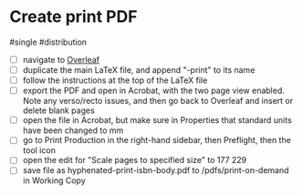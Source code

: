 # Create print PDF

#single #distribution

- [ ] navigate to [Overleaf](https://www.overleaf.com/project)
- [ ] duplicate the main LaTeX file, and append "-print" to its name
- [ ] follow the instructions at the top of the LaTeX file
- [ ] export the PDF and open in Acrobat, with the two page view enabled. Note any verso/recto issues, and then go back to Overleaf and insert or delete blank pages 
- [ ] open the file in Acrobat, but make sure in Properties that standard units have been changed to mm
- [ ] go to Print Production in the right-hand sidebar, then Preflight, then the tool icon
- [ ] open the edit for "Scale pages to specified size" to 177 229
- [ ] save file as hyphenated-print-isbn-body.pdf to /pdfs/print-on-demand in Working Copy 